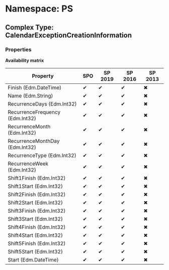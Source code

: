 # Namespace: PS

## Complex Type: CalendarExceptionCreationInformation

### Properties

**Availability matrix**

Property | SPO | SP 2019 | SP 2016 | SP 2013
----------|-----|---------|---------|--------
Finish (Edm.DateTime) | ✔ | ✔ | ✔ | ✖
Name (Edm.String) | ✔ | ✔ | ✔ | ✖
RecurrenceDays (Edm.Int32) | ✔ | ✔ | ✔ | ✖
RecurrenceFrequency (Edm.Int32) | ✔ | ✔ | ✔ | ✖
RecurrenceMonth (Edm.Int32) | ✔ | ✔ | ✔ | ✖
RecurrenceMonthDay (Edm.Int32) | ✔ | ✔ | ✔ | ✖
RecurrenceType (Edm.Int32) | ✔ | ✔ | ✔ | ✖
RecurrenceWeek (Edm.Int32) | ✔ | ✔ | ✔ | ✖
Shift1Finish (Edm.Int32) | ✔ | ✔ | ✔ | ✖
Shift1Start (Edm.Int32) | ✔ | ✔ | ✔ | ✖
Shift2Finish (Edm.Int32) | ✔ | ✔ | ✔ | ✖
Shift2Start (Edm.Int32) | ✔ | ✔ | ✔ | ✖
Shift3Finish (Edm.Int32) | ✔ | ✔ | ✔ | ✖
Shift3Start (Edm.Int32) | ✔ | ✔ | ✔ | ✖
Shift4Finish (Edm.Int32) | ✔ | ✔ | ✔ | ✖
Shift4Start (Edm.Int32) | ✔ | ✔ | ✔ | ✖
Shift5Finish (Edm.Int32) | ✔ | ✔ | ✔ | ✖
Shift5Start (Edm.Int32) | ✔ | ✔ | ✔ | ✖
Start (Edm.DateTime) | ✔ | ✔ | ✔ | ✖
